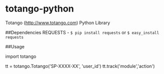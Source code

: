 totango-python
==============

Totango (http://www.totango.com) Python Library

##Dependencies
REQUESTS -
```$ pip install requests```
or
```$ easy_install requests```

##Usage

   import totango

   tt = totango.Totango('SP-XXXX-XX', 'user_id')
   tt.track('module','action')
